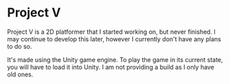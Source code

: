 # Project V
Project V is a 2D platformer that I started working on, but never finished. 
I may continue to develop this later, however I currently don't have any plans to do so.  
  
It's made using the Unity game engine. To play the game in its current state, you will have to load it into Unity.
I am not providing a build as I only have old ones.
